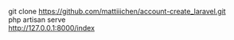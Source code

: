 git clone https://github.com/mattiiichen/account-create_laravel.git  
php artisan serve  
http://127.0.0.1:8000/index

